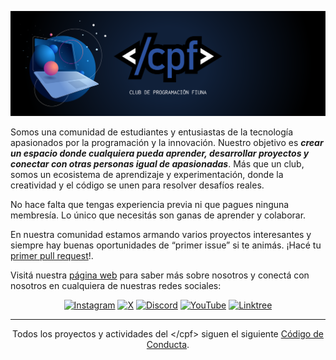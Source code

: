 ![Banner </cpf>](images/cpf_banner.png)

Somos una comunidad de estudiantes y entusiastas de la tecnología apasionados por la programación y la innovación. Nuestro objetivo es ***crear un espacio donde cualquiera pueda aprender, desarrollar proyectos y conectar con otras personas igual de apasionadas***. Más que un club, somos un ecosistema de aprendizaje y experimentación, donde la creatividad y el código se unen para resolver desafíos reales.  

No hace falta que tengas experiencia previa ni que pagues ninguna membresía. Lo único que necesitás son ganas de aprender y colaborar.

En nuestra comunidad estamos armando varios proyectos interesantes y siempre hay buenas oportunidades de “primer issue” si te animás. ¡Hacé tu [primer pull request](https://github.com/cpfiuna/mi-primer-pr)!. 

Visitá nuestra [página web](https://cpfiuna.vercel.app) para saber más sobre nosotros y conectá con nosotros en cualquiera de nuestras redes sociales:

<div align="center">
  
  [![Instagram](https://img.shields.io/badge/Instagram-cpf?style=plastic&logo=instagram&logoColor=%23fafafa&labelColor=%23FF0069&color=%23FF0069)](https://instagram.com/cpfiuna)
  [![X](https://img.shields.io/badge/X-cpf?style=plastic&logo=x&logoColor=%23fafafa&labelColor=%23000000&color=%23000000)](https://x.com/cpfiuna)
  [![Discord](https://img.shields.io/badge/Discord-cpf?style=plastic&logo=discord&logoColor=%23fafafa&labelColor=%235865F2&color=%235865F2)](https://discord.gg/UtRpKw2ay4)
  [![YouTube](https://img.shields.io/badge/YouTube-cpf?style=plastic&logo=youtube&logoColor=%23fafafa&labelColor=%23FF0000&color=%23FF0000)](https://youtube.com/@cpfiuna)
  [![Linktree](https://img.shields.io/badge/Linktree-cpf?style=plastic&logo=linktree&logoColor=%23fafafa&labelColor=%2343E55E&color=%2343E55E)](https://linktr.ee/cpfiuna)

</div>

---
<div align="center">

  Todos los proyectos y actividades del \</cpf\> siguen el siguiente [Código de Conducta](https://cpfiuna.vercel.app/codigo-de-conducta).

</div>
